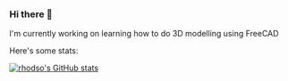 ### Hi there 👋
I'm currently working on learning how to do 3D modelling using FreeCAD

Here's some stats:

[![rhodso's GitHub stats](https://github-readme-stats.vercel.app/api?username=rhodso)](https://github.com/anuraghazra/github-readme-stats&count_private=true&theme=dark)

<!--
**rhodso/rhodso** is a ✨ _special_ ✨ repository because its `README.md` (this file) appears on your GitHub profile.

Here are some ideas to get you started:

- 🔭 I’m currently working on ...
- 🌱 I’m currently learning ...
- 👯 I’m looking to collaborate on ...
- 🤔 I’m looking for help with ...
- 💬 Ask me about ...
- 📫 How to reach me: ...
- 😄 Pronouns: ...
- ⚡ Fun fact: ...
-->


